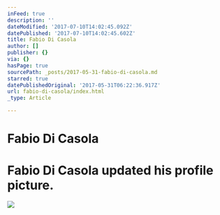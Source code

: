 ```yaml
---
inFeed: true
description: ''
dateModified: '2017-07-10T14:02:45.092Z'
datePublished: '2017-07-10T14:02:45.602Z'
title: Fabio Di Casola
author: []
publisher: {}
via: {}
hasPage: true
sourcePath: _posts/2017-05-31-fabio-di-casola.md
starred: true
datePublishedOriginal: '2017-05-31T06:22:36.917Z'
url: fabio-di-casola/index.html
_type: Article

---
```

# Fabio Di Casola

# Fabio Di Casola updated his profile picture.

<article style=""><img src="https://scontent.xx.fbcdn.net/v/t1.0-9/q81/p720x720/14915130_1200808599955323_3401415571752299058_n.jpg?oh=2299b0d80c5930bf7698cc675233a0c8&amp;oe=59AA4FBB" /></article>